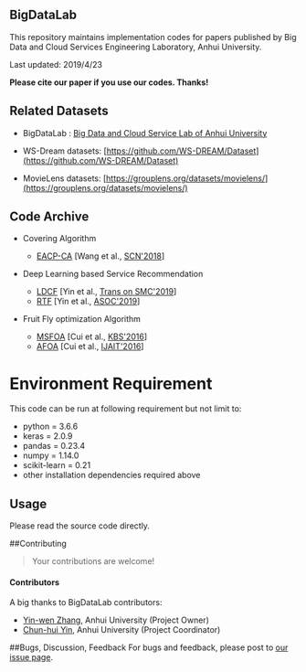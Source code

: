 ## BigDataLab 

This repository maintains implementation codes for papers published by Big Data and Cloud Services Engineering Laboratory, Anhui University.

Last updated: 2019/4/23

**Please cite our paper if you use our codes. Thanks!** 

## Related Datasets

- BigDataLab : [Big Data and Cloud Service Lab of Anhui University](http://bigdata.ahu.edu.cn)

- WS-Dream datasets: [https://github.com/WS-DREAM/Dataset](https://github.com/WS-DREAM/Dataset)

- MovieLens datasets: [https://grouplens.org/datasets/movielens/](https://grouplens.org/datasets/movielens/)

## Code Archive

- Covering Algorithm
  - [EACP-CA](https://github.com/zhangyiwenahu/BigDataLab/tree/master/EACP-CA) [Wang et al., [SCN'2018](http://bigdata.ahu.edu.cn/upload/20180904082749tkxpcksqseblvy52wyyfobkk0i3kea53.pdf)]

- Deep Learning based Service Recommendation
  - [LDCF](https://github.com/ChunhuiYin/Location-aware_Deep_Collaborative_Filtering) [Yin et al., [Trans on SMC'2019](http://baidu.com)]
  - [RTF](https://github.com/ChunhuiYin/Recurrent_Tensor_Factorization) [Yin et al., [ASOC'2019](http://baidu.com)]
  
- Fruit Fly optimization Algorithm 
  - [MSFOA](https://github.com/zhangyiwenahu/BigDataLab/tree/master/MSFOA) [Cui et al., [KBS'2016](http://ieeexplore.ieee.org/xpls/abs_all.jsp?arnumber=6888908&tag=1)] 
  - [AFOA](https://github.com/zhangyiwenahu/BigDataLab/tree/master/AFOA) [Cui et al., [IJAIT'2016](http://bigdata.ahu.edu.cn/upload/20180608220639dwiue8lntdu6ex223eov9d5kzqoyxnxl.pdf)] 


# Environment Requirement

This code can be run at following requirement but not limit to:
- python = 3.6.6
- keras = 2.0.9
- pandas = 0.23.4
- numpy = 1.14.0
- scikit-learn = 0.21
- other installation dependencies required above


## Usage
Please read the source code directly.
    
##Contributing

>Your contributions are welcome!

#### Contributors
A big thanks to BigDataLab contributors:
- [Yin-wen Zhang](https://github.com/zhangyiwenahu), Anhui University (Project Owner)
- [Chun-hui Yin](https://github.com/ChunhuiYin), Anhui University (Project Coordinator)

##Bugs, Discussion, Feedback
For bugs and feedback, please post to [our issue page](https://github.com/BigDataLabAHU/issues).